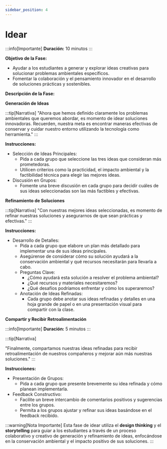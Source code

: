 ```yaml
---
sidebar_position: 4
---
```


# Idear 

:::info[Importante]
**Duración:** 10 minutos
:::

**Objetivo de la Fase:**

- Ayudar a los estudiantes a generar y explorar ideas creativas para solucionar problemas ambientales específicos.
- Fomentar la colaboración y el pensamiento innovador en el desarrollo de soluciones prácticas y sostenibles.

**Descripción de la Fase:**

**Generación de Ideas**

:::tip[Narrativa]
"Ahora que hemos definido claramente los problemas ambientales que queremos abordar, es momento de idear soluciones innovadoras. Recuerden, nuestra meta es encontrar maneras efectivas de conservar y cuidar nuestro entorno utilizando la tecnología como herramienta."
:::

**Instrucciones:**

- Selección de Ideas Principales:
  - Pida a cada grupo que seleccione las tres ideas que consideran más prometedoras.
  - Utilicen criterios como la practicidad, el impacto ambiental y la factibilidad técnica para elegir las mejores ideas.
- Discusión en Grupos:
  - Fomente una breve discusión en cada grupo para decidir cuáles de sus ideas seleccionadas son las más factibles y efectivas.

**Refinamiento de Soluciones**

:::tip[Narrativa]
"Con nuestras mejores ideas seleccionadas, es momento de refinar nuestras soluciones y asegurarnos de que sean prácticas y efectivas."
:::

**Instrucciones:**

- Desarrollo de Detalles:
  - Pida a cada grupo que elabore un plan más detallado para implementar una de sus ideas principales.
  - Asegúrense de considerar cómo su solución ayudará a la conservación ambiental y qué recursos necesitarán para llevarla a cabo.
  - Preguntas Clave:
    - ¿Cómo ayudará esta solución a resolver el problema ambiental?
    - ¿Qué recursos y materiales necesitaremos?
    - ¿Qué desafíos podríamos enfrentar y cómo los superaremos?
  - Anotación de Ideas Refinadas:
    - Cada grupo debe anotar sus ideas refinadas y detalles en una hoja grande de papel o en una presentación visual para compartir con la clase.

**Compartir y Recibir Retroalimentación**

:::info[Importante]
**Duración:** 5 minutos
:::

:::tip[Narrativa]

"Finalmente, compartamos nuestras ideas refinadas para recibir retroalimentación de nuestros compañeros y mejorar aún más nuestras soluciones."
:::

**Instrucciones:**

- Presentación de Grupos:
  - Pida a cada grupo que presente brevemente su idea refinada y cómo planean implementarla.
- Feedback Constructivo:
  - Facilite un breve intercambio de comentarios positivos y sugerencias entre los grupos.
  - Permita a los grupos ajustar y refinar sus ideas basándose en el feedback recibido.

:::warning[Nota Importante]
Esta fase de idear utiliza el **design thinking** y el **storytelling** para guiar a los estudiantes a través de un proceso colaborativo y creativo de generación y refinamiento de ideas, enfocándose en la conservación ambiental y el impacto positivo de sus soluciones.
:::
